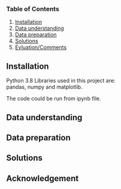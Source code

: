 

### Table of Contents

1. [Installation](#installation)
2. [Data understanding](#data%20understanding)
3. [Data preparation](#data%20preparation)
4. [Solutions](#solutions)
5. [Evluation/Comments](#evlation)

## Installation <a name="installation"></a>

Python 3.8 Libraries used in this project are:  
pandas, numpy and matplotlib. 

The code could be run from ipynb file.

## Data understanding <a name="data%20understanding"></a>

## Data preparation <a name="data preparation"></a>

## Solutions <a name="solutions"></a>

## Acknowledgement <a name="evluation"></a>


